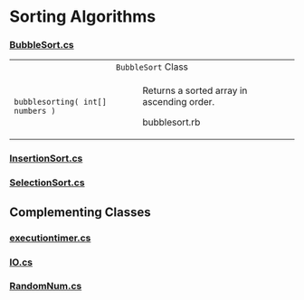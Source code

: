 # Sorting Algorithms  

### [BubbleSort.cs]()  

<table>
  <tr>
    <td colspan="2" align="center"><code>BubbleSort</code> Class</td>
  </tr>
  <tr>
    <td><code>bubblesorting( int[] numbers )</code></th>
    <td align="left">
        <p style="font-size:20px>This function takes an array of unsorted integers.  
        <p style="font-size:20px>Returns a sorted array in ascending order.</p>
        <p style="font-size:20px>For a descending order refer to <a href="https://github.com/Bubblemelon/Ruby-Stuff/blob/master/ruby%20practice/bubblesort.rb">bubblesort.rb</a></p>
    </td>
  </tr>
</table>

### [InsertionSort.cs]()  

### [SelectionSort.cs]()  

## Complementing Classes  

### [executiontimer.cs]()  

### [IO.cs]()  

### [RandomNum.cs]()  
